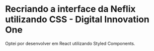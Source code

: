 # Recriando a interface da Neflix utilizando CSS - Digital Innovation One

Optei por desenvolver em React utilizando Styled Components.


